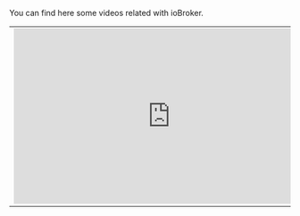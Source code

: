 You can find here some videos related with ioBroker.

<table style="width: 100%;">

<tbody>

<tr>

<td style="width: 50%;"><iframe width="560" height="315" src="https://www.youtube.com/embed/f5o4tIz2Zzc" frameborder="0" allowfullscreen="allowfullscreen"></iframe></td>

<td style="width: 50%;"></td>

</tr>

</tbody>

</table>